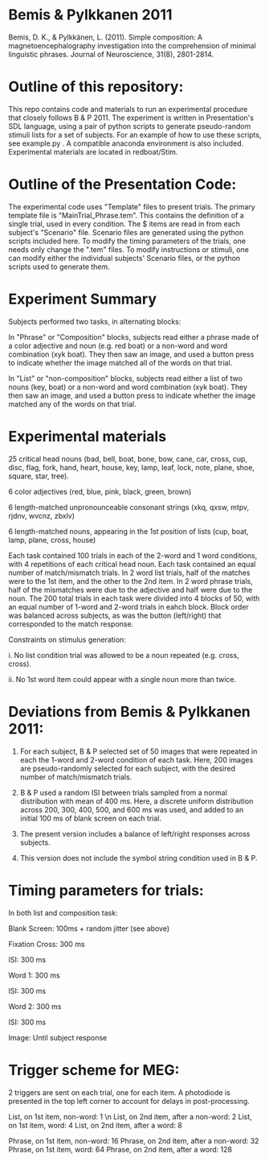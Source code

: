 # Bemis &amp; Pylkkanen 2011
Bemis, D. K., & Pylkkänen, L. (2011). Simple composition: A magnetoencephalography investigation into the comprehension of minimal linguistic phrases. Journal of Neuroscience, 31(8), 2801-2814.

# Outline of this repository:
This repo contains code and materials to run an experimental procedure that closely follows B & P 2011. The experiment is written in Presentation's SDL language, using a pair of python scripts to generate pseudo-random stimuli lists for a set of subjects. For an example of how to use these scripts, see example.py . A compatible anaconda environment is also included. Experimental materials are located in redboat/Stim. 

# Outline of the Presentation Code:
The experimental code uses "Template" files to present trials. The primary template file is "MainTrial_Phrase.tem". This contains the definition of a single trial, used in every condition. The $ items are read in from each subject's "Scenario" file. Scenario files are generated using the python scripts included here. To modify the timing parameters of the trials, one needs only change the ".tem" files. To modify instructions or stimuli, one can modify either the individual subjects' Scenario files, or the python scripts used to generate them. 

# Experiment Summary
Subjects performed two tasks, in alternating blocks: 

In "Phrase" or "Composition" blocks, subjects read either a phrase made of a color adjective and noun (e.g. red boat) or a non-word and word combination (xyk boat). They then saw an image, and used a button press to indicate whether the image matched all of the words on that trial.

In "List" or "non-composition" blocks, subjects read either a list of two nouns (key, boat) or a non-word and word combination (xyk boat). They then saw an image, and used a button press to indicate whether the image matched any of the words on that trial.

# Experimental materials

25 critical head nouns (bad, bell, boat, bone, bow, cane, car, cross, cup, disc, flag, fork, hand, heart, house, key, lamp, leaf, lock, note, plane, shoe, square, star, tree).

6 color adjectives (red, blue, pink, black, green, brown)

6 length-matched unpronounceable consonant strings (xkq, qxsw, mtpv, rjdnv, wvcnz, zbxlv)

6 length-matched nouns, appearing in the 1st position of lists (cup, boat, lamp, plane, cross, house)

Each task contained 100 trials in each of the 2-word and 1 word conditions, with 4 repetitions of each critical head noun. Each task contained an equal number of match/mismatch trials. In 2 word list trials, half of the matches were to the 1st item, and the other to the 2nd item. In 2 word phrase trials, half of the mismatches were due to the adjective and half were due to the noun. The 200 total trials in each task were divided into 4 blocks of 50, with an equal number of 1-word and 2-word trials in eahch block. Block order was balanced across subjects, as was the button (left/right) that corresponded to the match response. 

Constraints on stimulus generation:

i. No list condition trial was allowed to be a noun repeated (e.g. cross, cross).

ii. No 1st word item could appear with a single noun more than twice.

# Deviations from Bemis & Pylkkanen 2011:

1. For each subject, B & P selected set of 50 images that were repeated in each the 1-word and 2-word condition of each task. Here, 200 images are pseudo-randomly selected for each subject, with the desired number of match/mismatch trials.

2. B & P used a random ISI between trials sampled from a normal distribution with mean of 400 ms. Here, a discrete uniform distribution across 200, 300, 400, 500, and 600 ms was used, and added to an initial 100 ms of blank screen on each trial.

3. The present version includes a balance of left/right responses across subjects.

4. This version does not include the symbol string condition used in B & P.

# Timing parameters for trials:

In both list and composition task:

Blank Screen: 100ms + random jitter (see above)

Fixation Cross: 300 ms

ISI: 300 ms

Word 1: 300 ms

ISI: 300 ms

Word 2: 300 ms

ISI: 300 ms

Image: Until subject response

# Trigger scheme for MEG:
2 triggers are sent on each trial, one for each item. A photodiode is presented in the top left corner to account for delays in post-processing.

List, on 1st item, non-word: 1 \n
List, on 2nd item, after a non-word: 2
List, on 1st item, word: 4
List, on 2nd item, after a word: 8

Phrase, on 1st item, non-word: 16
Phrase, on 2nd item, after a non-word: 32
Phrase, on 1st item, word: 64
Phrase, on 2nd item, after a word: 128 
